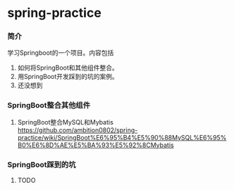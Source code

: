# spring-practice
### 简介
学习Springboot的一个项目。内容包括
1. 如何将SpringBoot和其他组件整合。
2. 用SpringBoot开发踩到的坑的案例。
3. 还没想到


### SpringBoot整合其他组件
1. SpringBoot整合MySQL和Mybatis
https://github.com/ambition0802/spring-practice/wiki/SpringBoot%E6%95%B4%E5%90%88MySQL%E6%95%B0%E6%8D%AE%E5%BA%93%E5%92%8CMybatis

### SpringBoot踩到的坑
1. TODO
